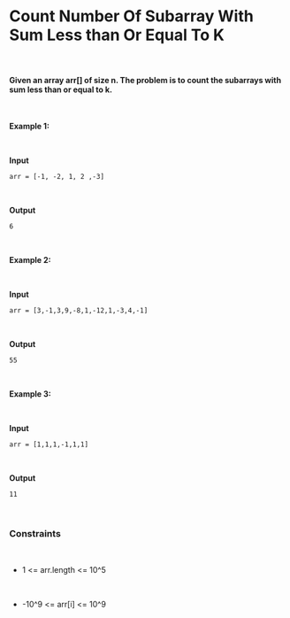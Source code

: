# Count Number Of Subarray With Sum Less than Or Equal To K

&nbsp;

#### Given an array arr[] of size n. The problem is to count the subarrays with sum less than or equal to k.

&nbsp;

**Example 1:**

&nbsp;

**Input**

```
arr = [-1, -2, 1, 2 ,-3]
```

&nbsp;

**Output**

```
6
```

&nbsp;

**Example 2:**

&nbsp;

**Input**

```
arr = [3,-1,3,9,-8,1,-12,1,-3,4,-1]
```

&nbsp;

**Output**

```
55
```

&nbsp;

**Example 3:**

&nbsp;

**Input**

```
arr = [1,1,1,-1,1,1]
```

&nbsp;

**Output**

```
11
```

&nbsp;

### Constraints

&nbsp;

- 1 <= arr.length <= 10^5

&nbsp;

- -10^9 <= arr[i] <= 10^9

&nbsp;
